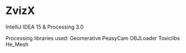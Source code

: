 # ZvizX
IntelliJ IDEA 15 &amp; Processing 3.0

Processing libraries used:
Geomerative
PeasyCam
OBJLoader
Toxiclibs
He_Mesh
